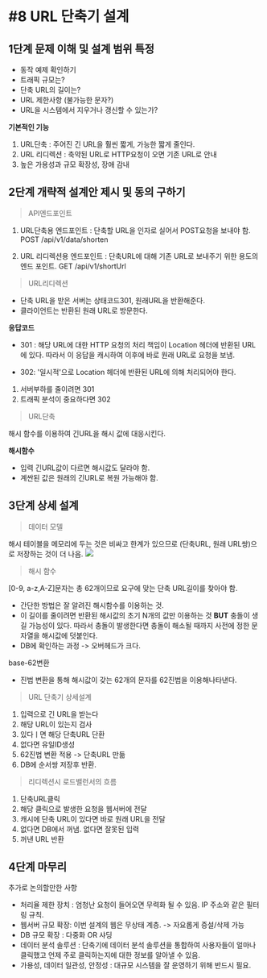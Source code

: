 # #8 URL 단축기 설계

## 1단계 문제 이해 및 설계 범위 특정

- 동작 예제 확인하기
- 트래픽 규모는?
- 단축 URL의 길이는?
- URL 제한사항 (불가능한 문자?)
- URL을 시스템에서 지우거나 갱신할 수 있는가?

**기본적인 기능**

1. URL단축 : 주어진 긴 URL을 훨씬 짧게, 가능한 짧게 줄인다.
2. URL 리디렉션 : 축약된 URL로 HTTP요청이 오면 기존 URL로 안내
3. 높은 가용성과 규모 확장성, 장애 감내

## 2단계 개략적 설계안 제시 및 동의 구하기

> API엔드포인트

1. URL단축용 엔드포인트 : 단축할 URL을 인자로 실어서 POST요청을 보내야 함.
   POST /api/v1/data/shorten

2. URL 리디렉션용 엔드포인트 : 단축URL에 대해 기존 URL로 보내주기 위한 용도의 엔드 포인트.
   GET /api/v1/shortUrl

> URL리디렉션

- 단축 URL을 받은 서버는 상태코드301, 원래URL을 반환해준다.
- 클라이언트는 반환된 원래 URL로 방문한다.

**응답코드**

- 301 : 해당 URL에 대한 HTTP 요청의 처리 책임이 Location 헤더에 반환된 URL에 있다. 따라서 이 응답을 캐시하여 이후에 바로 원래 URL로 요청을 보냄.

- 302: '일시적'으로 Location 헤더에 반환된 URL에 의해 처리되어야 한다.

1. 서버부하를 줄이려면 301
2. 트래픽 분석이 중요하다면 302

> URL단축

해시 함수를 이용하여 긴URL을 해시 값에 대응시킨다.

**해시함수**

- 입력 긴URL값이 다르면 해시값도 달라야 함.
- 계싼된 값은 원래의 긴URL로 복원 가능해야 함.

## 3단계 상세 설계

> 데이터 모델

해시 테이블을 메모리에 두는 것은 비싸고 한계가 있으므로 (단축URL, 원래 URL쌍)으로 저장하는 것이 더 나음.
![](https://velog.velcdn.com/images/minu/post/3215ba1f-ccde-49fb-b106-0643eedd8c7a/image.png)

> 해시 함수

[0-9, a-z,A-Z]문자는 총 62개이므로 요구에 맞는 단축 URL길이를 찾아야 함.

- 간단한 방법은 잘 알려진 해시함수를 이용하는 것.
- 이 길이를 줄이려면 반환된 해시값의 초기 N개의 값만 이용하는 것
  **BUT** 충돌이 생길 가능성이 있다. 따라서 충돌이 발생한다면 충돌이 해소될 때까지 사전에 정한 문자열을 해시값에 덧붙인다.
- DB에 확인하는 과정 -> 오버헤드가 크다.

base-62변환

- 진법 변환을 통해 해시값이 갖는 62개의 문자를 62진법을 이용해나타낸다.

> URL 단축기 상세설계

1. 입력으로 긴 URL을 받는다
2. 해당 URL이 있는지 검사
3. 있다ㅣ면 해당 단축URL 단환
4. 없다면 유일ID생성
5. 62진법 변환 적용 -> 단축URL 만듦
6. DB에 순서쌍 저장후 반환.

> 리디렉션시 로드밸런서의 흐름

1. 단축URL클릭
2. 해당 클릭으로 발생한 요청을 웹서버에 전달
3. 캐시에 단축 URL이 있다면 바로 원래 URL을 전달
4. 없다면 DB에서 꺼냄. 없다면 잘못된 입력
5. 꺼낸 URL 반환

## 4단계 마무리

추가로 논의할만한 사항

- 처리율 제한 장치 : 엄청난 요청이 들어오면 무력화 될 수 있음. IP 주소와 같은 필터링 규칙.
- 웹서버 규모 확장: 이번 설계의 웹은 무상태 계층. -> 자요롭게 증설/삭제 가능
- DB 규모 확장 : 다중화 OR 샤딩
- 데이터 분석 솔루션 : 단축기에 데이터 분석 솔루션을 통합하여 사용자들이 얼마나 클릭했고 언제 주로 클릭하는지에 대한 정보를 알아낼 수 있음.
- 가용성, 데이터 일관성, 안정성 : 대규모 시스템을 잘 운영하기 위해 반드시 필요.
